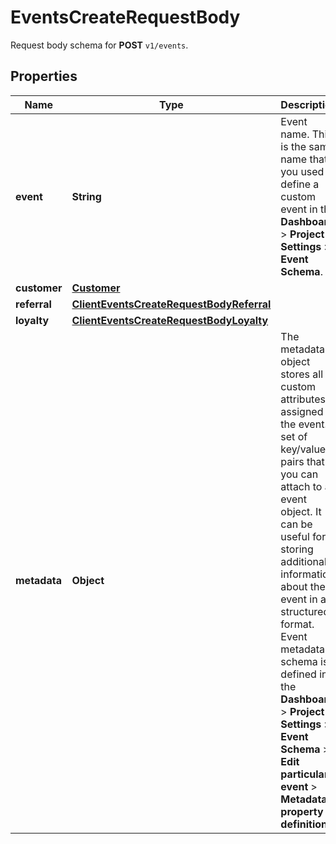 

# EventsCreateRequestBody

Request body schema for **POST** `v1/events`.

## Properties

| Name | Type | Description |
|------------ | ------------- | ------------- |
|**event** | **String** | Event name. This is the same name that you used to define a custom event in the **Dashboard** &gt; **Project Settings** &gt; **Event Schema**. |
|**customer** | [**Customer**](Customer.md) |  |
|**referral** | [**ClientEventsCreateRequestBodyReferral**](ClientEventsCreateRequestBodyReferral.md) |  |
|**loyalty** | [**ClientEventsCreateRequestBodyLoyalty**](ClientEventsCreateRequestBodyLoyalty.md) |  |
|**metadata** | **Object** | The metadata object stores all custom attributes assigned to the event. A set of key/value pairs that you can attach to an event object. It can be useful for storing additional information about the event in a structured format. Event metadata schema is defined in the **Dashboard** &gt; **Project Settings** &gt; **Event Schema** &gt; **Edit particular event** &gt; **Metadata property definition**. |



